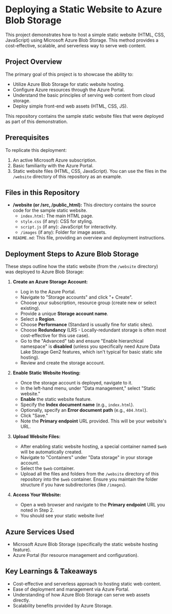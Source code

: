# Deploying a Static Website to Azure Blob Storage

This project demonstrates how to host a simple static website (HTML, CSS, JavaScript) using Microsoft Azure Blob Storage. This method provides a cost-effective, scalable, and serverless way to serve web content.

## Project Overview

The primary goal of this project is to showcase the ability to:
*   Utilize Azure Blob Storage for static website hosting.
*   Configure Azure resources through the Azure Portal.
*   Understand the basic principles of serving web content from cloud storage.
*   Deploy simple front-end web assets (HTML, CSS, JS).

This repository contains the sample static website files that were deployed as part of this demonstration.

## Prerequisites

To replicate this deployment:
1.  An active Microsoft Azure subscription.
2.  Basic familiarity with the Azure Portal.
3.  Static website files (HTML, CSS, JavaScript). You can use the files in the `/website` directory of this repository as an example.

## Files in this Repository

*   **/website (or /src, /public_html):** This directory contains the source code for the sample static website.
    *   `index.html`: The main HTML page.
    *   `style.css` (if any): CSS for styling.
    *   `script.js` (if any): JavaScript for interactivity.
    *   `/images` (if any): Folder for image assets.
*   `README.md`: This file, providing an overview and deployment instructions.

## Deployment Steps to Azure Blob Storage

These steps outline how the static website (from the `/website` directory) was deployed to Azure Blob Storage:

1.  **Create an Azure Storage Account:**
    *   Log in to the Azure Portal.
    *   Navigate to "Storage accounts" and click "+ Create".
    *   Choose your subscription, resource group (create new or select existing).
    *   Provide a unique **Storage account name**.
    *   Select a **Region**.
    *   Choose **Performance** (Standard is usually fine for static sites).
    *   Choose **Redundancy** (LRS - Locally-redundant storage is often most cost-effective for this use case).
    *   Go to the "Advanced" tab and ensure "Enable hierarchical namespace" is **disabled** (unless you specifically need Azure Data Lake Storage Gen2 features, which isn't typical for basic static site hosting).
    *   Review and create the storage account.

2.  **Enable Static Website Hosting:**
    *   Once the storage account is deployed, navigate to it.
    *   In the left-hand menu, under "Data management," select "Static website."
    *   **Enable** the static website feature.
    *   Specify the **Index document name** (e.g., `index.html`).
    *   Optionally, specify an **Error document path** (e.g., `404.html`).
    *   Click "Save."
    *   Note the **Primary endpoint** URL provided. This will be your website's URL.

3.  **Upload Website Files:**
    *   After enabling static website hosting, a special container named `$web` will be automatically created.
    *   Navigate to "Containers" under "Data storage" in your storage account.
    *   Select the `$web` container.
    *   Upload all the files and folders from the `/website` directory of this repository into the `$web` container. Ensure you maintain the folder structure if you have subdirectories (like `/images`).

4.  **Access Your Website:**
    *   Open a web browser and navigate to the **Primary endpoint** URL you noted in Step 2.
    *   You should see your static website live!

## Azure Services Used
*   Microsoft Azure Blob Storage (specifically the static website hosting feature).
*   Azure Portal (for resource management and configuration).

## Key Learnings & Takeaways
*   Cost-effective and serverless approach to hosting static web content.
*   Ease of deployment and management via Azure Portal.
*   Understanding of how Azure Blob Storage can serve web assets directly.
*   Scalability benefits provided by Azure Storage.

